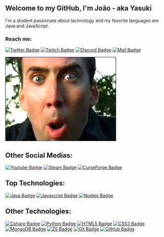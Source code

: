 ## Welcome to my GitHub, I'm João - aka Yasuki
I'm a student passionate about technology and my favorite languages are Java and JavaScript.

### Reach me:

[![Twitter Badge](https://img.shields.io/badge/-@yaasuki0-1DA1F2?style=flat&labelColor=1DA1F2&logo=twitter&logoColor=white&link=https://twitter.com/yaasuki0)](https://twitter.com/yaasuki0) 
[![Twitch Badge](https://img.shields.io/badge/-yasuki0-9146FF?style=flat&labelColor=9146FF&logo=twitch&logoColor=white)](https://www.twitch.tv/yasuki0) 
[![Discord Badge](https://img.shields.io/badge/-Discord-7289DA?style=flat&labelColor=7289DA&logo=discord&logoColor=white)](https://discord.gg/fHeyfpwJyP) 
[![Mail Badge](https://img.shields.io/badge/-yasuuki0-D14836?style=flat&labelColor=D14836&logo=gmail&logoColor=white)](mailto:yasuuki0@gmail.com)

<img alt="Nicolas Cage" src="assets/nick.gif"> </img>

## Other Social Medias:

[![Youtube Badge](https://img.shields.io/badge/-Youtube-FF0000?style=for-the-badge&labelColor=black&logo=youtube&logoColor=FF0000)](https://www.youtube.com/channel/UCC6YEhPNQ7T7yXWQGEKaZxA) 
[![Steam Badge](https://img.shields.io/badge/-Steam-181717?style=for-the-badge&labelColor=black&logo=steam&logoColor=FFFFFF)](https://steamcommunity.com/id/yaasuki/)
[![CurseForge Badge](https://img.shields.io/badge/-CurseForge-181717?style=for-the-badge&labelColor=black&logo=curseforge&logoColor=FFFFFF)](https://www.curseforge.com/members/yasuki0/projects) 

## Top Technologies:

[![Java Badge](https://img.shields.io/badge/-Java-F89820?style=for-the-badge&labelColor=black&logo=java&logoColor=F89820)](https://github.com/Yaasuki/YasukisMobs) 
[![Javascript Badge](https://img.shields.io/badge/-Javascript-F7DF1E?style=for-the-badge&labelColor=black&logo=javascript&logoColor=F7DF1E)](https://github.com/Yaasuki/gadreel)
[![Nodejs Badge](https://img.shields.io/badge/-Nodejs-339933?style=for-the-badge&labelColor=black&logo=node.js&logoColor=339933)](https://github.com/Yaasuki/gadreel) 

## Other Technologies:

[![Csharp Badge](https://img.shields.io/badge/-C_SHARP-239120?style=for-the-badge&labelColor=black&logo=c&logoColor=239120)](#) 
[![Python Badge](https://img.shields.io/badge/-Python-3776AB?style=for-the-badge&labelColor=black&logo=python&logoColor=3776AB)](#)
[![HTML5 Badge](https://img.shields.io/badge/-HTML5-E34F26?style=for-the-badge&labelColor=black&logo=html5&logoColor=E34F26)](#) 
[![CSS3 Badge](https://img.shields.io/badge/-CSS3-1572B6?style=for-the-badge&labelColor=black&logo=css3&logoColor=1572B6)](#) 
[![MongoDB Badge](https://img.shields.io/badge/-MongoDB-47A248?style=for-the-badge&labelColor=black&logo=mongodb&logoColor=47A248)](https://github.com/Yaasuki/gadreel)
[![ZS Badge](https://img.shields.io/badge/-ZenScript-00ADD8?style=for-the-badge&labelColor=black&logo=curseforge&logoColor=00ADD8)](https://github.com/Yaasuki/dromedary) 
[![Git Badge](https://img.shields.io/badge/-Git-F05032?style=for-the-badge&labelColor=black&logo=git&logoColor=F05032)](#) 
[![GitHub Badge](https://img.shields.io/badge/-GitHub-181717?style=for-the-badge&labelColor=black&logo=github&logoColor=FFFFFF)](#) 
